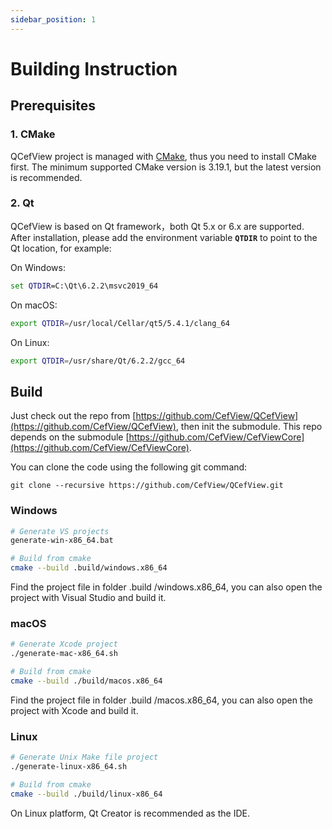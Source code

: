 ```yaml
---
sidebar_position: 1
---
```


# Building Instruction

## Prerequisites

### 1. CMake

QCefView project is managed with [CMake](https://cmake.org/), thus you need to install CMake first. The minimum supported CMake version is 3.19.1, but the latest version is recommended.

### 2. Qt

QCefView is based on Qt framework，both Qt 5.x or 6.x are supported. After installation, please add the environment variable **`QTDIR`** to point to the Qt location, for example:

On Windows:
```bat
set QTDIR=C:\Qt\6.2.2\msvc2019_64
```

On macOS:
```bash
export QTDIR=/usr/local/Cellar/qt5/5.4.1/clang_64
``` 

On Linux:
```bash
export QTDIR=/usr/share/Qt/6.2.2/gcc_64
``` 

## Build

Just check out the repo from [https://github.com/CefView/QCefView](https://github.com/CefView/QCefView), then init the submodule. This repo depends on the submodule [https://github.com/CefView/CefViewCore](https://github.com/CefView/CefViewCore). 

You can clone the code using the following git command:
```
git clone --recursive https://github.com/CefView/QCefView.git
```

### Windows
```bash
# Generate VS projects
generate-win-x86_64.bat

# Build from cmake
cmake --build .build/windows.x86_64
```

Find the project file in folder .build /windows.x86_64, you can also open the project with Visual Studio and build it.

### macOS
```bash
# Generate Xcode project
./generate-mac-x86_64.sh

# Build from cmake 
cmake --build ./build/macos.x86_64
```

Find the project file in folder .build /macos.x86_64, you can also open the project with Xcode and build it.

### Linux 
```bash
# Generate Unix Make file project
./generate-linux-x86_64.sh

# Build from cmake 
cmake --build ./build/linux-x86_64
```

On Linux platform, Qt Creator is recommended as the IDE.
